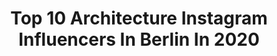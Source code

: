 ---
title: Top 10 Architecture Instagram Influencers In Berlin In 2020
description: >-
  Find top architecture Instagram influencers in Berlin in 2020. Most popular hashtags: #berlin #architecture #thattoweragain #ig.
platform: Instagram
profiles:
  - username: "mart.lindner"
    fullname: >-
      Martin Lindner
    location: "Germany"
    followers: 25417
    engagement: 287
    commentsToLikes: 0.039870
    avatar: "https://scontent-lhr8-1.cdninstagram.com/v/t51.2885-19/s320x320/92689695_529713161073133_9064684875147116544_n.jpg?_nc_ht=scontent-lhr8-1.cdninstagram.com&_nc_ohc=QfT1zGXXkAIAX9jdmXo&oh=174f2c5bc3185343e03c6e0a333f28a8&oe=5EBA9A8D"
    verified: false
    hashtags: "#shotoniphone, #visitsingapore, #librariesofinstagram, #floatingutopias"
  - username: "berlin_ickliebedir"
    fullname: >-
      BERLIN ICK LIEBE DIR
    location: "Germany"
    followers: 63329
    engagement: 268
    commentsToLikes: 0.016774
    avatar: "https://scontent-ams4-1.cdninstagram.com/v/t51.2885-19/s320x320/87481054_888505868255724_6864123093590212608_n.jpg?_nc_ht=scontent-ams4-1.cdninstagram.com&_nc_ohc=v5SXyGSZyP4AX8O-GCY&oh=a9a07c1616b61ee4868d50aca851be04&oe=5EB05AAF"
    verified: false
    hashtags: "#ihavethisthingwithberlin, #nightshots, #iphone11pro, #berlinfeature"
  - username: "asek.berlin"
    fullname: >-
      Alex
    location: "Germany"
    followers: 19396
    engagement: 298
    commentsToLikes: 0.064791
    avatar: "https://scontent-amt2-1.cdninstagram.com/v/t51.2885-19/s320x320/70005433_401656317399853_8306624538972520448_n.jpg?_nc_ht=scontent-amt2-1.cdninstagram.com&_nc_ohc=cy7a2MxFgxYAX_k6J7V&oh=3c4126aca04f4a13504d9755ab49571f&oe=5EB96937"
    verified: false
    hashtags: "#lookupclub, #puddlereflection, #panorama, #sky"
  - username: "timmy_hendrix"
    fullname: >-
      ᴛɪᴍ | 📍ʜᴀᴍʙᴜʀɢ
    location: "Germany"
    followers: 10421
    engagement: 696
    commentsToLikes: 0.148822
    avatar: "https://scontent-amt2-1.cdninstagram.com/v/t51.2885-19/s320x320/60201670_814247545623552_4407419568557916160_n.jpg?_nc_ht=scontent-amt2-1.cdninstagram.com&_nc_ohc=anz0-ynoIoAAX_2yPl6&oh=a7249a9201fb33d286b53654bd080fb5&oe=5EB9A35F"
    verified: false
    hashtags: "#sport, #mensstyle, #happynewyear, #tomripley"
  - username: "xxaaykayxx"
    fullname: >-
      Anne-Kathrin Ertl
    location: "Germany"
    followers: 5602
    engagement: 566
    commentsToLikes: 0.040070
    avatar: "https://scontent-ams4-1.cdninstagram.com/v/t51.2885-19/s320x320/89395414_4264743603551142_5582816791643553792_n.jpg?_nc_ht=scontent-ams4-1.cdninstagram.com&_nc_ohc=VX0INffQJ8UAX-4FTjo&oh=8a0deff35190d65041f2d055da6a34ca&oe=5EB91F77"
    verified: false
    hashtags: "#goosebumps, #alleyesonyou, #stayathome, #staypositive"
  - username: "mulinarius"
    fullname: >-
      Matthias | Berlin
    location: "Germany"
    followers: 15057
    engagement: 599
    commentsToLikes: 0.122776
    avatar: "https://scontent-ams4-1.cdninstagram.com/v/t51.2885-19/s320x320/80406818_440460596898910_7749225908090699776_n.jpg?_nc_ht=scontent-ams4-1.cdninstagram.com&_nc_ohc=2XKdV2aAmN0AX8AsCbh&oh=716cd5ed93f439c618ecc3361adbadc9&oe=5EB9C3A0"
    verified: false
    hashtags: "#lensflare, #sunsetphotography, #visitberlinlater, #brandenburgertor"
  - username: "lucavegetti"
    fullname: >-
      Luca Vegetti
    location: "Germany"
    followers: 5397
    engagement: 1192
    commentsToLikes: 0.039428
    avatar: "https://scontent-lhr8-1.cdninstagram.com/v/t51.2885-19/s320x320/28428588_166422197488786_5951768608517390336_n.jpg?_nc_ht=scontent-lhr8-1.cdninstagram.com&_nc_ohc=afYr4M2z3-MAX9p3AsE&oh=30f39a0e2408e6ae4567f0079ef7360f&oe=5EB9E906"
    verified: false
    hashtags: "#minimaldotcom, #helsinki, #zurich, #tv"
  - username: "berlin"
    fullname: >-
      Berlin
    location: "Germany"
    followers: 134336
    engagement: 491
    commentsToLikes: 0.020693
    avatar: "https://scontent-ams4-1.cdninstagram.com/v/t51.2885-19/s320x320/28434296_227546987810792_9045813609187246080_n.jpg?_nc_ht=scontent-ams4-1.cdninstagram.com&_nc_ohc=VMys766fCrIAX-fbJGa&oh=cd4cbbdf72eac952337982affc051f37&oe=5EB2E03C"
    verified: false
    hashtags: "#berlin, #architecture"
  - username: "_andresjasso"
    fullname: >-
      Andres Daniel Jasso
    location: "Germany"
    followers: 5635
    engagement: 444
    commentsToLikes: 0.027973
    avatar: "https://scontent-ams4-1.cdninstagram.com/v/t51.2885-19/s320x320/91256282_210549823503483_6604598663937261568_n.jpg?_nc_ht=scontent-ams4-1.cdninstagram.com&_nc_ohc=aJzbbBaTiykAX-LM0_0&oh=77ec6df608d942d529b787491497d135&oe=5EB52B8D"
    verified: false
    hashtags: "#editorialdesign, #travelling, #minimalcar, #blackandwhite"
  - username: "berliner_fernsehturm"
    fullname: >-
      Berliner Fernsehturm
    location: "Germany"
    followers: 8413
    engagement: 1073
    commentsToLikes: 0.032480
    avatar: "https://scontent-amt2-1.cdninstagram.com/v/t51.2885-19/s320x320/54732177_274308906825136_4264494722078212096_n.jpg?_nc_ht=scontent-amt2-1.cdninstagram.com&_nc_ohc=Piv3mGZ25C4AX_4Dsju&oh=2ded63180ddb0956457bb29649df0ef8&oe=5EB1ACA9"
    verified: true
    hashtags: "#bestviewofberlin, #weilwirdichlieben, #didihallervorden, #liebe"
---
